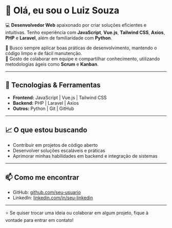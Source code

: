 # 👋 Olá, eu sou o Luiz Souza  

💻 **Desenvolvedor Web** apaixonado por criar soluções eficientes e intuitivas. Tenho experiência com **JavaScript**, **Vue.js**, **Tailwind CSS**, **Axios**, **PHP** e **Laravel**, além de familiaridade com **Python**.  

🚀 Busco sempre aplicar boas práticas de desenvolvimento, mantendo o código limpo e de fácil manutenção.  
🤝 Gosto de colaborar em equipe e compartilhar conhecimento, utilizando metodologias ágeis como **Scrum** e **Kanban**.  

---

## 🔧 Tecnologias & Ferramentas
- **Frontend:** JavaScript | Vue.js | Tailwind CSS  
- **Backend:** PHP | Laravel | Axios  
- **Outros:** Python | Git | GitHub  

---

## 📈 O que estou buscando
- Contribuir em projetos de código aberto  
- Desenvolver soluções escaláveis e práticas  
- Aprimorar minhas habilidades em backend e integração de sistemas  

---

## 📫 Como me encontrar
- GitHub: [github.com/seu-usuario](https://github.com/seu-usuario)  
- LinkedIn: [linkedin.com/in/seu-linkedin](https://linkedin.com/in/seu-linkedin)  

---

⭐ Se quiser trocar uma ideia ou colaborar em algum projeto, fique à vontade para entrar em contato!
